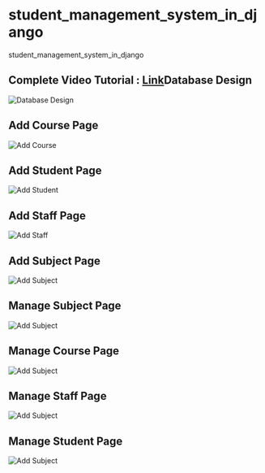 # student_management_system_in_django
student_management_system_in_django


<h2>Complete Video Tutorial : <a href="https://www.youtube.com/playlist?list=PLb-NlfexLTk_tUlAPj05s2zc8JgHTVkpH">Link</a></h

<h2>Database Design</h2>

<img src="https://github.com/hackstarsj/student_management_system_in_django/raw/master/database.png" alt="Database Design">


<h2>Add Course Page</h2>
<img src="https://github.com/hackstarsj/student_management_system_in_django/blob/master/screenshots/add_course.PNG" alt="Add Course">
                                                                                                                                   
<h2>Add Student Page</h2>
<img src="https://github.com/hackstarsj/student_management_system_in_django/blob/master/screenshots/add_student_dj.PNG" alt="Add Student">
                                                                                                                                        

<h2>Add Staff Page</h2>
<img src="https://github.com/hackstarsj/student_management_system_in_django/blob/master/screenshots/add_staff.PNG" alt="Add Staff">

<h2>Add Subject Page</h2>
<img src="https://github.com/hackstarsj/student_management_system_in_django/blob/master/screenshots/add_subject.PNG" alt="Add Subject">


<h2>Manage Subject Page</h2>
<img src="https://github.com/hackstarsj/student_management_system_in_django/blob/master/screenshots/manage_subject.PNG" alt="Add Subject">


<h2>Manage Course Page</h2>
<img src="https://github.com/hackstarsj/student_management_system_in_django/blob/master/screenshots/manage_course.PNG" alt="Add Subject">


<h2>Manage Staff Page</h2>
<img src="https://github.com/hackstarsj/student_management_system_in_django/blob/master/screenshots/manage_staff.PNG" alt="Add Subject">


<h2>Manage Student Page</h2>
<img src="https://github.com/hackstarsj/student_management_system_in_django/blob/master/screenshots/manage_subject.PNG" alt="Add Subject">


